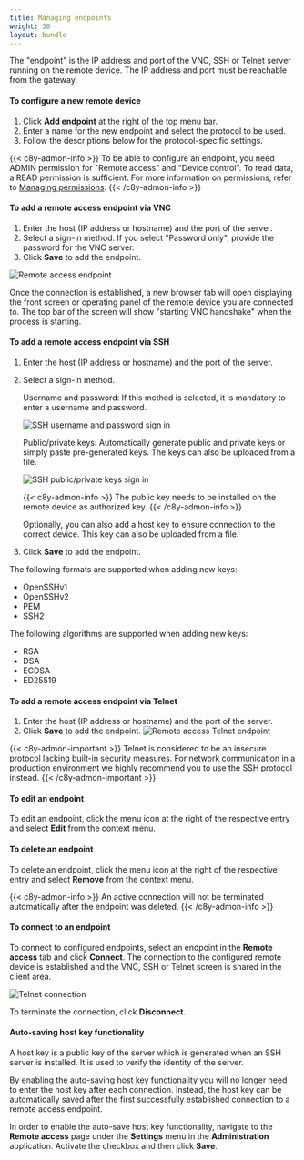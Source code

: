 ```yaml
---
title: Managing endpoints
weight: 30
layout: bundle
---
```


The "endpoint" is the IP address and port of the VNC, SSH or Telnet server running on the remote device. The IP address and port must be reachable from the gateway. 	

#### To configure a new remote device

1. Click **Add endpoint** at the right of the top menu bar.
2. Enter a name for the new endpoint and select the protocol to be used.
3. Follow the descriptions below for the protocol-specific settings.

{{< c8y-admon-info >}}
To be able to configure an endpoint, you need ADMIN permission for "Remote access" and "Device control". To read data, a READ permission is sufficient. For more information on permissions, refer to [Managing permissions](/standard-tenant/managing-permissions/).
{{< /c8y-admon-info >}}

<a name="adding-remote-access-endpoints-via-vnc"></a>
#### To add a remote access endpoint via VNC

1. Enter the host (IP address or hostname) and the port of the server.
2. Select a sign-in method. If you select "Password only", provide the password for the VNC server.
3. Click **Save** to add the endpoint.

![Remote access endpoint](/images/cra/cra-endpoint-vnc.png)

Once the connection is established, a new browser tab will open displaying the front screen or operating panel of the remote device you are connected to. The top bar of the screen will show "starting VNC handshake" when the process is starting.


#### To add a remote access endpoint via SSH

1. Enter the host (IP address or hostname) and the port of the server.
2. Select a sign-in method.<br>

	Username and password: If this method is selected, it is mandatory to enter a username and password.

	![SSH username and password sign in](/images/cra/cra-endpoint-ssh-username.png)

	Public/private keys: Automatically generate public and private keys or simply paste pre-generated keys. The keys can also be uploaded from a file.

	![SSH public/private keys sign in](/images/cra/cra-endpoint-ssh-publicprivatekeys.png)

	{{< c8y-admon-info >}}
The public key needs to be installed on the remote device as authorized key.
	{{< /c8y-admon-info >}}

	Optionally, you can also add a host key to ensure connection to the correct device. This key can also be uploaded from a file.

3. Click **Save** to add the endpoint.


The following formats are supported when adding new keys:

- OpenSSHv1
- OpenSSHv2
- PEM
- SSH2

The following algorithms are supported when adding new keys:

- RSA
- DSA
- ECDSA
- ED25519

#### To add a remote access endpoint via Telnet

1. Enter the host (IP address or hostname) and the port of the server.
2. Click **Save** to add the endpoint.
![Remote access Telnet endpoint](/images/cra/cra-endpoint-telnet.png)

{{< c8y-admon-important >}}
Telnet is considered to be an insecure protocol lacking built-in security measures. For network communication in a production environment we highly recommend you to use the SSH protocol instead.
{{< /c8y-admon-important >}}

#### To edit an endpoint

To edit an endpoint, click the menu icon at the right of the respective entry and select **Edit** from the context menu.

#### To delete an endpoint

To delete an endpoint, click the menu icon at the right of the respective entry and select **Remove** from the context menu.

{{< c8y-admon-info >}}
An active connection will not be terminated automatically after the endpoint was deleted.
{{< /c8y-admon-info >}}

<a name="connecting-to-endpoints"></a>
#### To connect to an endpoint

To connect to configured endpoints, select an endpoint in the **Remote access** tab and click **Connect**.
The connection to the configured remote device is established and the VNC, SSH or Telnet screen is shared in the client area.

![Telnet connection](/images/cra/cra-connect-telnet.png)

To terminate the connection, click **Disconnect**.


#### Auto-saving host key functionality

A host key is a public key of the server which is generated when an SSH server is installed. It is used to verify the identity of the server.

By enabling the auto-saving host key functionality you will no longer need to enter the host key after each connection. Instead, the host key can be automatically saved after the first successfully established connection to a remote access endpoint.

In order to enable the auto-save host key functionality, navigate to the **Remote access** page under the **Settings** menu in the **Administration** application. Activate the checkbox and then click **Save**.
